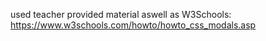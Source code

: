 used teacher provided material
aswell as W3Schools: https://www.w3schools.com/howto/howto_css_modals.asp